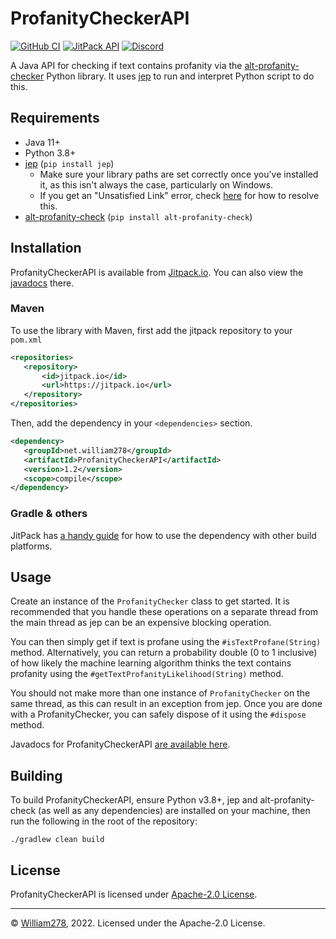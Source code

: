 # ProfanityCheckerAPI
[![GitHub CI](https://img.shields.io/github/workflow/status/WiIIiam278/ProfanityCheckerAPI/Java%20CI?logo=github)](https://github.com/WiIIiam278/ProfanityCheckerAPI/actions/workflows/java_ci.yml)
[![JitPack API](https://img.shields.io/jitpack/version/net.william278/ProfanityCheckerAPI?color=%2300fb9a&label=api&logo=gradle)](https://jitpack.io/#net.william278/ProfanityCheckerAPI)
[![Discord](https://img.shields.io/discord/818135932103557162.svg?label=&logo=discord&logoColor=fff&color=7389D8&labelColor=6A7EC2)](https://discord.gg/tVYhJfyDWG)

A Java API for checking if text contains profanity via the [alt-profanity-checker](https://pypi.org/project/alt-profanity-check/) Python library. It uses [jep](https://github.com/ninia/jep) to run and interpret Python script to do this.

## Requirements
* Java 11+
* Python 3.8+
* [jep](https://pypi.org/project/jep/) (`pip install jep`)
    * Make sure your library paths are set correctly once you've installed it, as this isn't always the case, particularly on Windows.
    * If you get an "Unsatisfied Link" error, check [here](https://github.com/ninia/jep/wiki/FAQ#how-do-i-fix-unsatisfied-link-error-no-jep-in-javalibrarypath) for how to resolve this.
* [alt-profanity-check](https://pypi.org/project/alt-profanity-check/) (`pip install alt-profanity-check`)

## Installation
ProfanityCheckerAPI is available from [Jitpack.io](https://jitpack.io/#WiIIiam278/ProfanityCheckerAPI). You can also
view the [javadocs](https://javadoc.jitpack.io/net/william278/ProfanityCheckerAPI/latest/javadoc/index.html)
there.

### Maven
To use the library with Maven, first add the jitpack repository to your `pom.xml`
```xml
<repositories>
   <repository>
       <id>jitpack.io</id>
       <url>https://jitpack.io</url>
   </repository>
</repositories>
```
Then, add the dependency in your `<dependencies>` section.
```xml
<dependency>
   <groupId>net.william278</groupId>
   <artifactId>ProfanityCheckerAPI</artifactId>
   <version>1.2</version>
   <scope>compile</scope>
</dependency>
```

### Gradle & others
JitPack has [a handy guide](https://jitpack.io/#net.william278/ProfanityCheckerAPI/#How_to) for how to use the dependency with other build platforms.

## Usage
Create an instance of the `ProfanityChecker` class to get started. It is recommended that you handle these operations on a separate thread from the main thread as jep can be an expensive blocking operation.

You can then simply get if text is profane using the `#isTextProfane(String)` method. Alternatively, you can return a probability double (0 to 1 inclusive) of how likely the machine learning algorithm thinks the text contains profanity using the `#getTextProfanityLikelihood(String)` method.

You should not make more than one instance of `ProfanityChecker` on the same thread, as this can result in an exception from jep. Once you are done with a ProfanityChecker, you can safely dispose of it using the `#dispose` method.

Javadocs for ProfanityCheckerAPI [are available here](https://javadoc.jitpack.io/net/william278/ProfanityCheckerAPI/latest/javadoc/index.html).

## Building
To build ProfanityCheckerAPI, ensure Python v3.8+, jep and alt-profanity-check (as well as any dependencies) are installed on your machine, then run the following in the root of the repository:
```
./gradlew clean build
```

## License
ProfanityCheckerAPI is licensed under [Apache-2.0 License](https://github.com/WiIIiam278/ProfanityCheckerAPI/blob/master/LICENSE).

---
&copy; [William278](https://william278.net/), 2022. Licensed under the Apache-2.0 License.